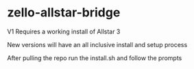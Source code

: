 # zello-allstar-bridge

V1 Requires a working install of Allstar 3

New versions will have an all inclusive install and setup process

After pulling the repo run the install.sh and follow the prompts
